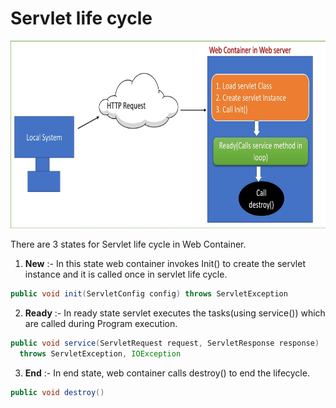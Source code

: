 # Servlet life cycle
<img src=https://github.com/kmitsolution/JavaNotes/blob/main/JSP/images/ServletLifeCycle.jpg width=700 height=300 />

There are 3 states for Servlet life cycle in Web Container.
1. <b>New</b> :- In this state web container invokes Init() to create the servlet instance and it is called once in servlet life cycle.
```java
public void init(ServletConfig config) throws ServletException
```
2. <b>Ready</b> :- In ready state servlet executes the tasks(using service()) which are called during Program execution.
```java
public void service(ServletRequest request, ServletResponse response)   
  throws ServletException, IOException
```

3. <b>End</b> :- In end state, web container calls destroy() to end the lifecycle.
```java
public void destroy()  
```

